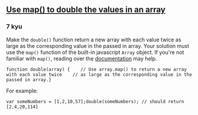 <h2><a href=https://www.codewars.com/kata/53951fff369894e4f10007a9/train/javascript target="_blank">Use map() to double the values in an array</a></h2><h3>7 kyu</h3><p>Make the <code>double()</code> function return a new array with each value twice as large as the corresponding value in the passed in array. Your solution must use the <code>map()</code> function of the built-in javascript <code>Array</code> object.  If you're not familiar with <code>map()</code>, reading over the <a href="https://developer.mozilla.org/en-US/docs/Web/JavaScript/Reference/Global_Objects/Array/map" data-turbolinks="false" target="_blank">documentation</a> may help.</p><pre><code class="language-javascript"><span class="cm-keyword">function</span> <span class="cm-def">double</span>(<span class="cm-def">array</span>) {    <span class="cm-comment">// Use array.map() to return a new array with each value twice</span>    <span class="cm-comment">// as large as the corresponding value in the passed in array.</span>}</code></pre><p>For example:</p><pre><code class="language-javascript"><span class="cm-keyword">var</span> <span class="cm-def">someNumbers</span> <span class="cm-operator">=</span> [<span class="cm-number">1</span>,<span class="cm-number">2</span>,<span class="cm-number">10</span>,<span class="cm-number">57</span>];<span class="cm-variable">double</span>(<span class="cm-variable">someNumbers</span>); <span class="cm-comment">// should return [2,4,20,114]</span></code></pre>